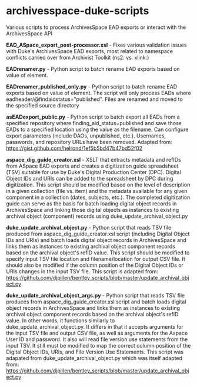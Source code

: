 # archivesspace-duke-scripts
Various scripts to process ArchivesSpace EAD exports or interact with the ArchivesSpace API

**EAD_ASpace_export_post-processor.xsl** - Fixes various validation issues with Duke's ArchivesSpace EAD exports, most related to namespace conflicts carried over from Archivist Toolkit (ns2: vs. xlink:)

**EADrenamer.py** - Python script to batch rename EAD exports based on value of <eadid> element.

**EADrenamer_published_only.py** - Python script to batch rename EAD exports based on value of <eadid> element.  The script will only process EADs where eadheader/@findaidstatus="published".  Files are renamed and moved to the specified source directory

**asEADexport_public.py** - Python script to batch export all EADs from a specified repository where finding_aid_status=published and save those EADs to a specified location using the <eadid> value as the filename. Can configure export parameters (include DAOs, unpublished, etc.). Usernames, passwords, and repository URLs have been removed. Adapted from: https://gist.github.com/helrond/1ef5b5bd47b47bd52f02

**aspace_dig_guide_creator.xsl** - XSLT that extracts metadata and refIDs from ASpace EAD exports and creates a digitization guide spreadsheet (TSV) suitable for use by Duke's Digital Production Center (DPC). Digital Object IDs and URIs can be added to the spreadsheet by DPC during digitization. This script should be modified based on the level of description in a given collection (file vs. item) and the metadata available for any given component in a collection (dates, subjects, etc.). The completed digitization guide can serve as the basis for batch loading digital object records in ArchivesSpace and linking those digital objects as instances to existing archival object (component) records using duke_update_archival_object.py

**duke_update_archival_object.py** - Python script that reads TSV file produced from aspace_dig_guide_creator.xsl script (including Digital Object IDs and URIs) and batch loads digital object records in ArchivesSpace and links them as instances to existing archival object component records based on the archival object's refID value. This script should be modified to specify input TSV file location and filename/location for output CSV file. It should also be modified if the column position of the Digital Object IDs or URIs changes in the input TSV file.  This script is adapted from: https://github.com/djpillen/bentley_scripts/blob/master/update_archival_object.py

**duke_update_archival_object_args.py** - Python script that reads TSV file produces from aspace_dig_guide_creator.xsl script and batch loads digital object records in ArchivesSpace and links them as instances to existing archival object component records based on the archival object's refID value. In other words, it functions similarly to duke_update_archival_object.py. It differs in that it accepts arguments for the input TSV file and output CSV file, as well as arguments for the Aspace User ID and password. It also will read file version use statements from the input TSV. It still must be modified to map the correct column position of the Digital Object IDs, URIs, and File Version Use Statements. This script was adapated from duke_update_archival_object.py which was itself adapted from: https://github.com/djpillen/bentley_scripts/blob/master/update_archival_object.py

